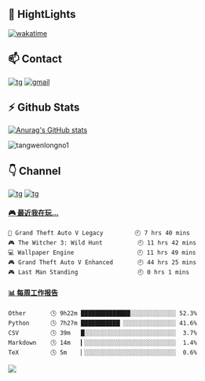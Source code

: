 ## 📌 HightLights
[![wakatime](https://wakatime.com/badge/user/27e8a095-1d6f-4b06-bfec-6540f6e1a642.svg)](https://wakatime.com/@27e8a095-1d6f-4b06-bfec-6540f6e1a642)
## 📫 Contact
[![tg](https://img.shields.io/badge/t.me-%40twltel-purple)](https://t.me/twltel)
[![gmail](https://img.shields.io/badge/Gmail-%40twl-red)](mailto:twl102841@gmail.com)

## :zap: Github Stats
[![Anurag's GitHub stats](https://github-readme-stats.vercel.app/api?username=tangwenlongNO1&hide=stars,prs&count_private=true&show_icons=true&theme=radical&hide_border=true&show_owner=true)](https://github.com/anuraghazra/github-readme-stats)

<p><img align="center" src="https://github-readme-streak-stats.herokuapp.com/?user=tangwenlongno1&" alt="tangwenlongno1" /></p>


<!--[![](https://steins-gate-visitor-count.greenhandatsjtu.repl.co/tangwenlongNO1)](https://github.com/greenhandatsjtu/steins-gate-visitor-count)-->

## 👇 Channel
[![tg](https://img.shields.io/badge/channel-clash-bringgreen)](https://t.me/clash_for_win)
[![tg](https://img.shields.io/badge/channel-WTO-ff69b4)](https://t.me/WTOgaoqing)

<!-- steam-box start -->
#### <a href="https://gist.github.com/8b9cad778980794568613fc243bd91bd" target="_blank">🎮 最近我在玩…</a>
```text
🚓 Grand Theft Auto V Legacy         🕘 7 hrs 40 mins
🎮 The Witcher 3: Wild Hunt          🕘 11 hrs 42 mins
💻 Wallpaper Engine                  🕘 11 hrs 49 mins
🎮 Grand Theft Auto V Enhanced       🕘 44 hrs 25 mins
🎮 Last Man Standing                 🕘 0 hrs 1 mins
```
<!-- Powered by https://github.com/YouEclipse/steam-box . -->
<!-- steam-box end -->

<!-- waka-box start -->
#### <a href="https://gist.github.com/2da313c85a908b12cb8d9647cf806b3c" target="_blank">📊 每周工作报告</a>
```text
Other       🕓 9h22m ██████████████░░░░░░░░░░░░░ 52.3%
Python      🕓 7h27m ███████████▏░░░░░░░░░░░░░░░ 41.6%
CSV         🕓 39m   █░░░░░░░░░░░░░░░░░░░░░░░░░░  3.7%
Markdown    🕓 14m   ▎░░░░░░░░░░░░░░░░░░░░░░░░░░  1.4%
TeX         🕓 5m    ▏░░░░░░░░░░░░░░░░░░░░░░░░░░  0.6%
```
<!-- Powered by https://github.com/journey-ad/waka-box-go . -->
<!-- waka-box end -->

<p>
  <a href="https://count.getloli.com/"><img src="https://moe-counter.glitch.me/get/@tangwenlongNO1?theme=rule34"></a>
</p>
